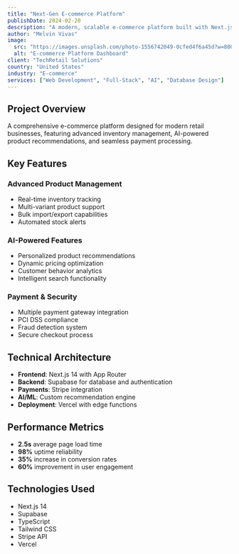 ```yaml
---
title: "Next-Gen E-commerce Platform"
publishDate: 2024-02-20
description: "A modern, scalable e-commerce platform built with Next.js and Supabase, featuring real-time inventory management and AI-powered recommendations."
author: "Melvin Vivas"
image:
  src: "https://images.unsplash.com/photo-1556742049-0cfed4f6a45d?w=800&auto=format&fit=crop&q=80"
  alt: "E-commerce Platform Dashboard"
client: "TechRetail Solutions"
country: "United States"
industry: "E-commerce"
services: ["Web Development", "Full-Stack", "AI", "Database Design"]
---
```


## Project Overview

A comprehensive e-commerce platform designed for modern retail businesses, featuring advanced inventory management, AI-powered product recommendations, and seamless payment processing.

## Key Features

### Advanced Product Management
- Real-time inventory tracking
- Multi-variant product support
- Bulk import/export capabilities
- Automated stock alerts

### AI-Powered Features
- Personalized product recommendations
- Dynamic pricing optimization
- Customer behavior analytics
- Intelligent search functionality

### Payment & Security
- Multiple payment gateway integration
- PCI DSS compliance
- Fraud detection system
- Secure checkout process

## Technical Architecture

- **Frontend**: Next.js 14 with App Router
- **Backend**: Supabase for database and authentication
- **Payments**: Stripe integration
- **AI/ML**: Custom recommendation engine
- **Deployment**: Vercel with edge functions

## Performance Metrics

- **2.5s** average page load time
- **98%** uptime reliability
- **35%** increase in conversion rates
- **60%** improvement in user engagement

## Technologies Used

- Next.js 14
- Supabase
- TypeScript
- Tailwind CSS
- Stripe API
- Vercel
